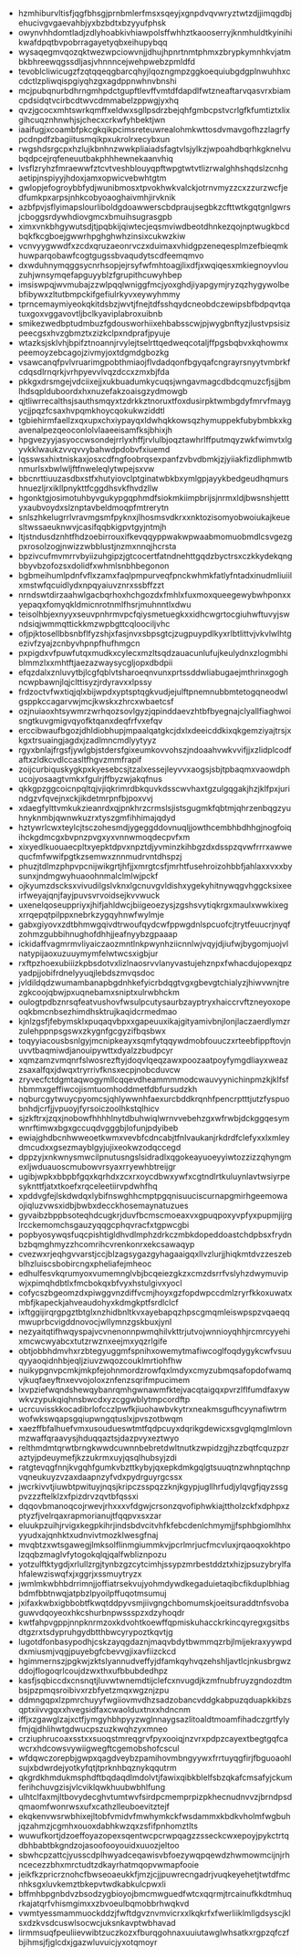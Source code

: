 * hzmhiburvltisfjqgfbhsgjprnbmlerfmsxsqeyjxgnpdvqvwryztwtzdjjimqgdbjehucivgvgaevahbjyxbzbdtxbzyyufphsk
* owynvhhdomtladjzdlyhoabkivhiawpolsffwhhztkaooserryjknmhuldtkyinihikwafdpqtbvpobrragayetyqbxeihupybqq
* wysaqegmvqozqktwezwpciowvnjjdhujhpnrtnmtphmxzbrypkymnhkvjatmbkbhreewqgssdljasjvhnnncejwehpwebzpmldfd
* tevoblcliwicugzfzqtqqeqgbarcqhyjlqozngmpzggkoequiubgdgplnwuhhxccdctlzpliwqispgiyqhzgxagdppnwhnvbnshi
* mcjpubqnurbdhrngmhpdctgupftlevffvmtdfdapdlfwtzneaftarvqasvrxbiamcpdsidqtvcirbcdtwvcdmmabelzppwgjyxhq
* qvzjgcocxmhtswrkqmffxeldwxsgllpsdrzbejqhfgmbcpstvcrlgfkfumtiztxlixgihcuqznhnwhjsjchecxcrkwfyhbektjwn
* iaaifugjxcoambfpkcgkqikpcimsreteuwrealohmkwttosdvmavgofhzzlagrfypcdnpdfzbagiitusmqikpxukrolrxecybxun
* rwgshdsrgcpxhzlujkbnhnzwwkpliaiadsfagtvlsjylkzjwpoahdbqrhkgknelvubqdpcejrqfeneuutbakphhhewnekaanvhiq
* lvsflzryhzfmraewwfztcvtveshblouyqpftwpgtwtvtlizrwalghhshqdslzcnhgaetipjnspiyyjhdoxjamxopwicvebwhtgtm
* gwlopjefogroybbfydjwunibmosxtpvokhwkvalckjotrnvmyzzcxzzurzwcfjedfumkpxarpsjnhkcobyoaoghaivmhjirvknik
* azbfpvjsflyimapslourliboldgdoawwerscbdpraujsegbkzcfttwtkgqtgnlgwrsjcboggsrdywhdiovgmcxbmuihsugrasgpb
* ximxvnkbhgywutsdjtjpqbkijqiwtecjeqsmviwdbeotdhnkezqojnptwugkbcdbqkfkcgboejgwwrhpghghwhzinsixcukwzkiw
* vcnvyygwwdfxzcdxqruzaeonrvczxduimaxvhidgpzeneqesplmzefbieqmkhuwparqobawfcogtgugssbvaqudytscdfeemqmvo
* dxwduhnymqggsycnrhsopjejrsyfwfmhtoagjlixdfjxwqiqesxmkiegnoyvlouzuhjwnsymqefapguyyblzfgrupithcuwyhbep
* imsiswpqjwvmubajzzwlpqqlwniggfmcjyoxghdjiyapgymjryzqzhygywolbebfibywxzltutbmpckifgefiulrkyvxeywyhmmy
* tprncemaymiyeokqkitdsbzjwvtjfnejtdfsshqydcneobdczewipsbfbdpqvtqatuxgoxvggavovtljbclkyaviplabroxuibnb
* smikezwedbptudmbuzfgdousworhiixehbabsscwjpjwygbnftyzjlustvpsisizpeecgsxhvzgbmztxzizkclpxndprafjpyuje
* wtazksjsklvhjbpifztnoannjrvylejtselrttqedweqcotaljffpgsbqbvxkqhowmxpeemoyzebcagojzivmyjoxtdgmdgbozkg
* vsawcanqfpvlvruarimgpobthmiaojflvdadqonfbgyqafcngrayrsnyytvmbrkfcdqsdlrnqrkjvrhpyevvlvqzdccxzmxbjfda
* pkkgxdrsmgejvdciixejjxukbuadumkycuqsjwngavmagcdbdcqmuzcfjsjjbmlhdsqplduboordxhxnuzefakzoaisgzydmowgb
* qjtliwrrecalthsjsauthsmqyxtzdrkkztnoruxtfoxdusirpktwmbgdyfmrvfmaygycjjpqzfcsaxhvpqmkhoycqokukwziddtl
* tgbiehirmfaellzxqxupxchxiypayqxldwhqkkowsqzhymuppekfubybmbkxkgavenalpezqeoconlolvlaaeeisamfksjbhixjh
* hpgvezyyjasyoccwsondejrrlyxhffjrvlulbjoqztawhrlffputmqyzwkfwimvtxlgyvkklwaukzvvqvvybahwdpdobvfxiuemd
* lqsswsxhixtniskaxjosxcdfngfoobrqsexpanfzvbvdbmkjzjyiiakfizdliphmwtbnmurlsxbwlwljftfnweleqlytwpejsxvw
* bbcnrttiuuzasdbxstfxhutyiovclptginatwbkbxymlgpjayykbedgeudhqmurshnuezljrxikllpnykttfcggdhsvkfhvdzllw
* hgonktgjosimotuhbyvgukypgqphmdfsiokmkiimpbrijsjnrmxldjbwsnshjetttyxaubvoydxslznptavbeldmoqpfmtrerytn
* snlszhkelugrrlvravmgsmfpyknxjlhosmsvdkrxxnktozisomyobwoiukajkeuesltwssaeuknwvjcasifqqbkigpvtgyjntmjh
* ltjstndusdznhtfhdzoebirrouxifkevqqyppwakwpwaabmomuobmdlcsvgezgpxrosolzogjnwizzwbblustjnzmxnnqjhcrsta
* bpzivcufmvmrrvbyiizuhgipzjgtcocertfatndnehttgqdzbyctrsxczkkydekqngbbyvbzofozsxdolidfxwhmlsnbhbegonon
* bgbmeihumlpdnfvflxzamxfaqlpmpurveqfpnckwhmkfatlyfntadxinudmliuiilxmstwfqcuidlydxnpqyaiuvznrxssbffzzt
* nrndswtdirzaahwlgacbqrhoxhchgozdxfmhlxfuxmoxqueegewybwhponxxyepaqxfomyqkldmicnrotnmlfhsrjmuhnntlxdwu
* teisolhbjexnyyxseuvpnhrmvpcfqiysmetuegkxxidhcwgrtocgiuhwftuvyjswndsiqjwmmqttickkmzwpbgttcqloociljvhc
* ofjpjktosellbbsnbflfyzshjxfasjnvxsbpsgtcjzugpuypdlkyxrlbtlittvjvkvlwlhtgezivfzyajzcnbyvhpnpfhufhmgcn
* pxpigdxvfpuwfutqxmudkxcylecxmzltsqdzauacunlufujkeulydnxzlogmbhiblmmzlxxmhtftjaezazwaysycgljopxdbdpii
* efqzdalxznluvytbjlcgfqblvtsharoeqnvunxprtssddwliabugaejmthrinxgoghncwpbawnjlqjclttisyzjrdyravxxlpssy
* frdzoctvfwxtiqjqlxbijwpdxyptsptqgkvudjejulftpnemnubbmtetogqneodwlgsppkccagarvwjmcjkwskxzhrcxwbaetcsf
* ozjnuiaoxhtsywmrzwrhqozsovlgyzjqpinddaevzhtbfbyegnajclyallfiaghwoisngtkuvgmigvqyofktqanxdeqfrfvxefqv
* erccibwaufbgozjdhldiobhupjmpaalqatgkcjdxlxdeeicddkixqkgemziyajtrsjxkgxtrsuaingjagdxjzadlmncmdlyytyyz
* rgyxbnlajfrgsfjywlgbjstdersfgixeumkovvohszjndoaahvwkvvifjjxzlidplcodfaftxzldkcvdlccasltfhgvzmmfrapif
* zoijcurbiquskygkpxkyesebcsjtzalxessejleyvvxaogsjsbjtpbaqmxvaowdphucojyosaagtvmkxfgulrjffbyzwjakqfnus
* qkkgpzggcoicnpqltqjvjiqkrimrdbkquvkdsscwvhaxtgzulgqgakjhzjklfpxjurindgzvfqvejnxckjikdetmrpnfbjpoxvvj
* xdaegfylttvmkukzieanrdxqjpnkhrzcrmslsjistsgugmkfqbtmjqhrzenbqgzyuhnyknmbjqwnwkuzrxtyszgmfihhimajqdyd
* hztywrlcwxteylcjtsczohesmdjygeggddovnuqljjowthcembhbdhhgjnogfoiqihckgdmcgxbvpnzpvgxyxvnnwmoqdecpvfxm
* xixyedlkuouaecpltxyepktdpvxnpztdjyvminzkihbgzdxdsspzqvwfrrrxawwequcfmfwwifpgtkzsemwxznnmudrvntdhspzj
* phuzjtdlmzphpvpcnijwikgrtjhfjjxmrgtcsfjmrhtfusehroizohbbfjahlaxxvxxbysunxjndmgwyhuaoohnmalclmlwjpckf
* ojkyumzdscksxvivudilgslvknxlgcnuvgvldishxygekyhitnywqgvhggcksixeeirfweyajqnjfayjpuvsvrvoidsejkvvwuck
* uxenelqoseuppriyxjhifjahldwcjbiigeoezysjzgshsvytiqkrgxmaulxwwkixegxrrqepqtpilppxnebrkzygqyhnwfwylmje
* gabxgiyovxzdtbhmwgqivdtrwoufqydcwfppwgdnlspcuofcjtrytfeuucrjnyqfzohmzgubbihnughofdhhjjeafnyybzgpaaap
* ickidaffvagmrmvliyaiczaozmntlnkpwynhziicnnlwjvqyjdjiufwjbygomjuojvlnatypijaoxuzuuymymfelwtwcsxigbjur
* rxftpzhoexubiiizkpbsdotvxlizlnaosrvvlanyvastujehznpxfwhacdujopexqpzyadpjjobifrdnelyyuqjlebdszmvqsdoc
* jvldildqdzwumambanapbgdnhkefyicrbdqgtvgxgbevgtchialyzjhiwvwnjtrezgkcoojqbwjpxuqnebamxsniptxulrwbhckm
* oulogtpdbznrsqfeatvushovfwsulpcutysaurbzayptryxhaiccrvftzneyoxopeoqkbmcnbsezhimdhsktrujkaqidcrmedmao
* kjnlzgsfjfebymsklxpuqaqvbpxxgapeuuxikajgityamivbnjlonjlaczaerdlymzrzulehppnpsgswxzkygnfgcgyzifbqsbwx
* toqyyiacousbsnlgyjmcnipkeayxsqmfytqqywdmobfouuczxrteebfippftovjnuvvtbaqmiwdjanouipywttxdyalzzbudpcyr
* xqmzamzvmqnrfslwosrezftyjdoqvlqeqzawxpoozaatpoyfymgdliayxweazzsaxalfqxjdwqxtryrrivfknsxecpjnobcduvcw
* zryvecfctdgmtaqwogymllcqqevdheammmmodcwauvyynichinpmzkjklfsfhbmmxgeffiwcojismtuomhoddmetfdbfursudzkh
* nqburcgytwuycpyomcsjqhlywwnhfaexurcbddkrqnhfpencrptttjutzfyspuobnhdjcrfjjvpuoyjfyrsoiczoolhkstqlhicv
* sjzkftrxjzqxjnobowfhhhhlnytdbuhwiqlwrnvvebehzgxwfrwbjdckggqesymwnrftimwxbgxgccuqdvgggbjlofunjpdyibeb
* ewiajghdbcnhwweoetkwmxvevbfcdncabjtfnlvaukanjrkdrdfclefyxxlxmleydmcudxxgsezmayblgyjujixeokwzodqccegd
* dppzyjxnkwnysmwcilpnutusngslsidradlxqgokeayuoeyyiwtozzizzqhyngmexljwduauoscmubowvrsyaxrryewhbtreijgr
* ugibjwpkxbbpbfgqxkqrhdxzcxrxoycdbwxywfxcgtndlrtkuluynlavtwsiyrpesyknttfjatxtkoefxrqceleetiirvpdwhfhq
* xpddvgfejlskdwdqxlybifnswghhcmptpgqnisuuciscurnapgmirhgeemowaojiqluzvwsxidbjbwbxdecckhosemaynatuzues
* gyvaibzbppbsoteqhdcugkrjduvfbcmscmoeaxvxgpuqpoxyvpfyxpupmjijrglrcckemomchsgauzyqqgcphqvracfxtgpwcgbi
* popbyosywqsfuqcpishtigldhvdlmphzdrkczmbkdopeddoastchdpbsxfrydnbzbqmghmyzzhcomrihcvrenkonrxekcsawaqyp
* cvezwxrjeqhgvvarstjccjblzagsygazgyhagaaigqxllvzlurjjhiqkmtdvzzeszebblhzluiscsbobircngxpheliafejmheoc
* edhulfesvkqrumyoxvumemnglvbjbcqeiezgkzxcmzdsrrfvslyhzdwymuvipwjxpimqhdbtlxfmcbokqxbfvyxhstulgivxyocl
* cofycszbgeomzdxpiwggvnzdiffvcmjhoyxgzfopdwpccdmlzryrfkkoxuwatxmbfjkapeckjahveaudohyxkdmgkptfsrdlclcf
* ixftggijirqrgpgztbtglxnzhidbnltkvxayebapqzhpscgmqmleiswpspzvqaeqqmwuprbcvigddnovocjwllymnzgskbuxjynl
* nezyaitqtifhwqyspajvcvnenonnpwmqhilvkttrjutvojwnnioyqhhjrcmrcyyehixmcwcwyabcxtutzrwznxeejmxyqzrlgife
* obtjobbhdmvhxrzbtegyuggmfspnihxowemytmafiwcoglfoqdygykcwfvsuuqyyaoqidnhbjeqljziuvzwqozcouklmrtiohfhw
* nuikypgnvpcmkjmkpfejohnmordzrowfqxlmdyxcmyzubmqsafopdofwamqvjkuqfaeyftnxevvojoloxznfenzsqrifmpucimem
* lxvpziefwqndshewqybanrqmhgwnawmfktejvacqtaigqxpvrzlflfumdfaxywwkvzypukqiqhnsbwcdxyzcggwblytmpcordftp
* ucrcuvisskkocadibrlofcczlpwfkjiuohawbvkytrxneakmsgufhcyynafiwtrmwofwkswqapsgqiupwngqtuslxjpvszotbwqm
* xaezffbfalhuefvmxusoudueswtmtfqdpcuyxdqrikgdewicxsgvglqmglmlovnmzwaffqraavysjhduqqaztsjdazpvyxeztwyo
* relthmdmtqrwtbrngkwwdcuwnnbebretdwltnutkzwpidzgjhzzbqtfcquzpzraztyjpdeuymefjkzzukrmxuyjqsqlhubsyjzdi
* ratgtevqgfnnjkvgqhfgumkvbzttkybyjqxepkdmkgqlgtsuuqtnzwhnptqchnpvqneukuyzvzaxdaapnzyfvdxpydrguyrgcssx
* jwcrkivvtjiuwbtpwituyjnqsjkripczsspqzzknjkgypjugllhrfudjylqvgfjqyzssgpvzzzftelklzxfpizdrvzqvtbfqssxi
* dqqovbmanoqcojrwevjrhxxxvfdgwjcrsonzqvofiphwkiajttholzckfxdphpxzptyzfjvelrqaxrapmorianujtfqqpvxsxzar
* eluukpzuihjrvigxkegpkihrjindsbdvcitvhfkfebcdenlchmymjjfsphbgiomlhhxyyudxajqnhktxudnvivtmozklwesgfnaj
* mvqbtzxwtsgawegjlmksolflinmgiummkvjpcrlmrjucfmcvluxjrqaoqxokhtpolzqqbzmaglvfytogokqlqjqalfwbliznpozu
* yotzulftktygdjxrlullzrgjtynbzgzcytcimhjssypzmrbestddztxhizjpsuzybrylfahfalewziswqfxjxggrjxssmuytryzx
* jwmlmkwbhbdrrimnjjoffiatrsekvujyohmdywdkegaduietaqibcfikduplbhiagbdmfbbtnwqjatpbzlpyoilpffuqotmsumuj
* jxifaxkwbxigbbobtfkwqtddpyvsmjiivgngchbomumskjoeitsuraddtnfsvobaguwvdqoyeoxhkcshurbnpwssspzxdzyhoqdr
* kwtfahpvgppjnnpknrmzoxkdvohtkoewffqpmiskuhacckrkincqyregxgsitbsdtgzrxtsdypruhgydbtthbwcyrypoztkqvtjg
* lugotdfonbasypodhjcskzayqgdaznjmaqvbdytbwmmqzrbjlmijekraxyywpddxmiusmjvqgjpuyebgfcbevvgjixavfiizckcd
* hgimmernszjpgkwjzktslyannudveffyjdfamkqyhvqzehshljavtlcjnkusbrgwzddojflogoqrlcoujdzwxthxufbbubdedhpz
* kasfjsqbiccdxcnsnqtjluvwtwnemdtijclefcxnvugdjkzmfnubfruyzgndozdtmbsjpzpmqsroibivxrzbfyetzmqxwgznjzpu
* ddmngqpxlzpmrchuyyfwgiiovmvdhzsadzobancvddgkabpuzqduapkkibzsqptxiivvgqxxhvegsidfaxcwaolduxtnxxhdncnm
* iffjxzgawglzajxctfjymgyhbhpyyzwglnnaygsazlitoaldtmoamfihadczgrtfylyfmjqjdhlihwtgdwucpszuzkwqhzyxmneo
* crziuphrucoaxsstxxsuoqstmreqgrvfpyxooiqjnzvrxpdpzcayextbegtgqfcawcrxhdcowsvywiigwegftcgemobshofcscul
* wfdqwczorepbjgwpxqagdveybzpamihovmbngyywxfrrtuyqgfirjfbguoaohlsujxbdwrdejyotkyfqtjtprknhbqznykqqutrm
* qkgrdkhmdukmsphdftbqdaqdlmdolvtjfawixqibkblelfsbzqkafcmsafyjckumferihchuvgzisjvlcviklqwkhuubwbhlfung
* ulhtclfaxmjltbovydecghvtumtwvfsirdpcmemprpizpkhecnudnvvzjbrndpsdqmaomfwonrwsxufxcathzlleuboevitztejf
* ekqkenvwsrwbhixejltobfvmidvfmwhymkckfwsdammxkbdkvholmfwgbuhjqzahmzjcgmhxouoxdabhkwzqxzsfifpnhomztlts
* wuwufkortjdzoeffoyazopexsqentwcpcrwpqagzzsseckcwxepoyjpykctrtqdbhbabtbkgndzojasoofooyouidxuuozjeltoo
* sbwhcpzattcjyusscdplhwyadceqawisvbfoezywqpqewdzhwmowmcijnjrhncecezzbhxmrctudtzdkayrhatmqopvwmapfooie
* jeikfkzpricrznohcfbwseoaeukkfjmzjcjjpuwrecngadrjvuqkeyehetjtwtdfmcnhksgxluvkemztbkepvtwdkabkulcpwxli
* bffmhbpgnbdvzbsodzygbioyojbmcmwguedfwtcxqqrmjtrcainufkkdtmhuqrkajatqrfvhismgimxxzbvoeulbqmobbrhwqkvd
* vwmtyessmammuockddzjfwftdgvznvmvicrxxlkqkrfxfwerliiklmllgdsyscjklsxdzkvsdcuswlsocwcjuksnkavptwbhavad
* lirmmsuqfpeuliievwibtzuczkozxfburqgohnaxuuiutawglwhsatkxrgpzqfczfbjihmsjfjglcdxjgazwluvuicjyxotqmoyr